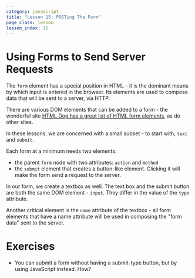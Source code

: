```yaml
---
category: javascript
title: "Lesson 15: POSTing The Form"
page_class: lesson
lesson_index: 15
---
```


# Using Forms to Send Server Requests

The `form` element has a special position in HTML - it is the dominant means by which input is entered in the browser. Its elements are used to compose data that will be sent to a server, via HTTP.

There are various DOM elements that can be added to a form - the wonderful site [HTML Dog has a great list of HTML form elements](http://htmldog.com/guides/html/beginner/forms/), as do other sites.

In these lessons, we are concerned with a small subset - to start with, `text` and `submit`.

Each form at a minimum needs two elements:

* the parent `form` node with two attributes: `action` and `method`
* the `submit` element that creates a button-like element. Clicking it will make the form send a request to the server.

In our form, we create a textbox as well. The text box and the submit
button are both the same DOM element - `input`. They differ in the
value of the `type` attribute.

Another critical element is the `name` attribute of the textbox - all form elements that have a name attribute will be used in composing the "form data" sent to the server.

# Exercises

* You can submit a form without having a submit-type button, but by using JavaScript instead. How?
